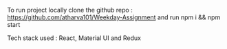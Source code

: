 To run project locally clone the github repo : https://github.com/atharva101/Weekday-Assignment and run 
npm i && npm start

Tech stack used : React, Material UI and Redux
